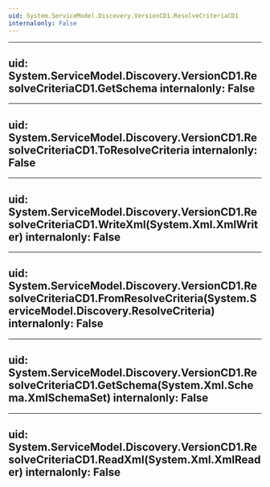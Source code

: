 ```yaml
---
uid: System.ServiceModel.Discovery.VersionCD1.ResolveCriteriaCD1
internalonly: False
---
```


---
uid: System.ServiceModel.Discovery.VersionCD1.ResolveCriteriaCD1.GetSchema
internalonly: False
---

---
uid: System.ServiceModel.Discovery.VersionCD1.ResolveCriteriaCD1.ToResolveCriteria
internalonly: False
---

---
uid: System.ServiceModel.Discovery.VersionCD1.ResolveCriteriaCD1.WriteXml(System.Xml.XmlWriter)
internalonly: False
---

---
uid: System.ServiceModel.Discovery.VersionCD1.ResolveCriteriaCD1.FromResolveCriteria(System.ServiceModel.Discovery.ResolveCriteria)
internalonly: False
---

---
uid: System.ServiceModel.Discovery.VersionCD1.ResolveCriteriaCD1.GetSchema(System.Xml.Schema.XmlSchemaSet)
internalonly: False
---

---
uid: System.ServiceModel.Discovery.VersionCD1.ResolveCriteriaCD1.ReadXml(System.Xml.XmlReader)
internalonly: False
---
